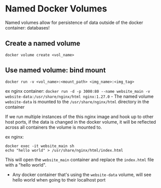 # Named Docker Volumes

Named volumes allow for persistence of data outside of the docker container: databases!

## Create a named volume
`docker volume create <vol_name>`

## Use named volume: bind mount
`docker run -v <vol_name>:<mount_path> <img_name>:<img_tag>`

ex nginx container:
`docker run -d -p 3000:80 --name website_main -v website-data:/usr/share/nginx/html nginx:1.27.0`
    - The named volume `website-data` is mounted to the `/usr/share/nginx/html` directory in the container

If we run multiple instances of the this nginx image and hook up to other host ports, if the data is changed in the docker volume, it will be reflected across all containers the volume is mounted to.

ex nginx:
```
docker exec -it website_main sh
echo "hello world" > /usr/share/nginx/html/index.html
```

This will open the `website_main` container and replace the `index.html` file with a "hello world". 
- Any docker container that's using the `website-data` volume, will see hello world when going to their localhost port